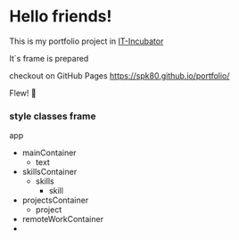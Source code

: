 # Hello friends!

This is my portfolio project in [IT-Incubator](https://it-incubator.ru/ru/)

It`s frame is prepared

checkout on GitHub Pages https://spk80.github.io/portfolio/

Flew! 🚀

### style classes frame

app

- mainContainer
    - text
- skillsContainer
    - skills
        - skill
- projectsContainer
    - project
- remoteWorkContainer
- 